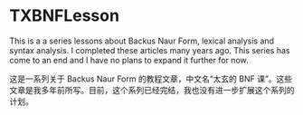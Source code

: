# TXBNFLesson

This is a a series lessons about Backus Naur Form, lexical analysis and syntax analysis. I completed these articles many years ago. This series has come to an end and I have no plans to expand it further for now.

这是一系列关于 Backus Naur Form 的教程文章，中文名“太玄的 BNF 课”。这些文章是我多年前所写。目前，这个系列已经完结，我也没有进一步扩展这个系列的计划。
